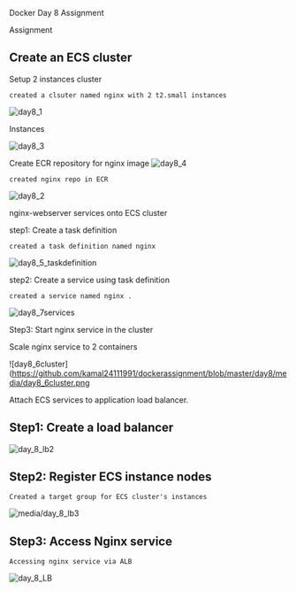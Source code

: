 Docker Day 8 Assignment

Assignment

Create an ECS cluster
----------------------

Setup 2 instances cluster 

```
created a clsuter named nginx with 2 t2.small instances 
```
![day8_1](https://github.com/kamal24111991/dockerassignment/blob/master/day8/media/day8_1.png)

Instances

![day8_3](https://github.com/kamal24111991/dockerassignment/blob/master/day8/media/day8_3.png)

Create ECR repository for nginx image 
![day8_4](https://github.com/kamal24111991/dockerassignment/blob/master/day8/media/day8_4.png)

```
created nginx repo in ECR
```
![day8_2](https://github.com/kamal24111991/dockerassignment/blob/master/day8/media/day8_2.png)




nginx-webserver services onto ECS cluster

step1: Create a task definition 
```
created a task definition named nginx
```
![day8_5_taskdefinition](https://github.com/kamal24111991/dockerassignment/blob/master/day8/media/day8_5_taskdefinition.png)


step2: Create a service using task definition 

```
created a service named nginx .
```
![day8_7services](https://github.com/kamal24111991/dockerassignment/blob/master/day8/media/day8_7services.png)


Step3: Start nginx service in the cluster 

Scale nginx service to 2 containers 

![day8_6cluster](https://github.com/kamal24111991/dockerassignment/blob/master/day8/media/day8_6cluster.png




Attach ECS services to application load balancer.

Step1: Create a load balancer 
------------------------

![day_8_lb2](https://github.com/kamal24111991/dockerassignment/blob/master/day8/media/day_8_lb2.png)

Step2: Register ECS instance nodes 
----------------------------
```
Created a target group for ECS cluster's instances 
```
![media/day_8_lb3](https://github.com/kamal24111991/dockerassignment/blob/master/day8/media/day_8_lb3.png)

Step3: Access Nginx service 
----------------------------
```
Accessing nginx service via ALB
```
![day_8_LB](https://github.com/kamal24111991/dockerassignment/blob/master/day8/media/day_8_LB.png)
